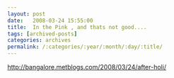 ```yaml
---
layout: post
date:	2008-03-24 15:55:00
title:  In the Pink , and thats not good....
tags: [archived-posts]
categories: archives
permalink: /:categories/:year/:month/:day/:title/
---
```

http://bangalore.metblogs.com/2008/03/24/after-holi/
